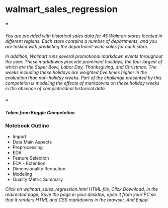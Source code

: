 # walmart_sales_regression
### "
_You are provided with historical sales data for 45 Walmart stores located in different regions. Each store contains a number of departments, and you are tasked with predicting the department-wide sales for each store._

_In addition, Walmart runs several promotional markdown events throughout the year. These markdowns precede prominent holidays, the four largest of which are the Super Bowl, Labor Day, Thanksgiving, and Christmas. The weeks including these holidays are weighted five times higher in the evaluation than non-holiday weeks. Part of the challenge presented by this competition is modeling the effects of markdowns on these holiday weeks in the absence of complete/ideal historical data._
### "
___Taken from Kaggle Competetion___

### Notebook Outline
- Import
- Data Main Aspects
- Preprocessing 
- EDA
- Feature Selection
- EDA - Extention 
- Dimensionality Reduction
- Modeling
- Quality Metric Summary


_Click on walmart_sales_regression.html HTML file, Click Download, in the redirected page, Save the page in your desktop, open it from your PC so that it renders HTML and CSS markdowns in the browser. And Enjoy!_
